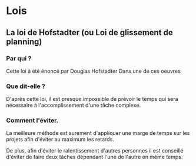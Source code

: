 # Lois
## La loi de Hofstadter (ou Loi de glissement de planning)

### Par qui ? 

Cette loi à été énoncé par Douglas Hofstadter Dans une de ces oeuvres

### Que dit-elle ?

D'après cette loi, il est presque impossible de prévoir le temps qui sera nécessaire à l'accomplissement d'une tâche complexe. 

### Comment l'éviter. 

La meilleure méthode est surement d'appliquer une marge de temps sur les projets afin d'éviter au maximum les retards.

De plus, afin d'éviter le ralentissement d'autres personnes il est conseillé d'éviter de faire deux tâches dépendant l'une de l'autre en même temps.


